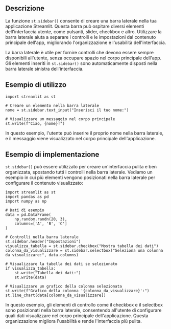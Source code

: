## Descrizione

La funzione `st.sidebar()` consente di creare una barra laterale nella tua applicazione Streamlit. Questa barra può ospitare diversi elementi dell'interfaccia utente, come pulsanti, slider, checkbox e altro. Utilizzare la barra laterale aiuta a separare i controlli e le impostazioni dal contenuto principale dell'app, migliorando l'organizzazione e l'usabilità dell'interfaccia.

La barra laterale è utile per fornire controlli che devono essere sempre disponibili all'utente, senza occupare spazio nel corpo principale dell'app. Gli elementi inseriti in `st.sidebar()` sono automaticamente disposti nella barra laterale sinistra dell'interfaccia.

## Esempio di utilizzo

```
import streamlit as st

# Creare un elemento nella barra laterale
nome = st.sidebar.text_input("Inserisci il tuo nome:")

# Visualizzare un messaggio nel corpo principale
st.write(f"Ciao, {nome}!")
```

In questo esempio, l'utente può inserire il proprio nome nella barra laterale, e il messaggio viene visualizzato nel corpo principale dell'applicazione.

## Esempio di implementazione

`st.sidebar()` può essere utilizzato per creare un'interfaccia pulita e ben organizzata, spostando tutti i controlli nella barra laterale. Vediamo un esempio in cui più elementi vengono posizionati nella barra laterale per configurare il contenuto visualizzato:

```
import streamlit as st
import pandas as pd
import numpy as np

# Dati di esempio
data = pd.DataFrame(
    np.random.randn(20, 3),
    columns=['A', 'B', 'C']
)

# Controlli nella barra laterale
st.sidebar.header("Impostazioni")
visualizza_tabella = st.sidebar.checkbox("Mostra tabella dei dati")
colonna_da_visualizzare = st.sidebar.selectbox("Seleziona una colonna da visualizzare:", data.columns)

# Visualizzare la tabella dei dati se selezionato
if visualizza_tabella:
    st.write("Tabella dei dati:")
    st.write(data)

# Visualizzare un grafico della colonna selezionata
st.write(f"Grafico della colonna '{colonna_da_visualizzare}':")
st.line_chart(data[colonna_da_visualizzare])
```

In questo esempio, gli elementi di controllo come il checkbox e il selectbox sono posizionati nella barra laterale, consentendo all'utente di configurare quali dati visualizzare nel corpo principale dell'applicazione. Questa organizzazione migliora l'usabilità e rende l'interfaccia più pulita.